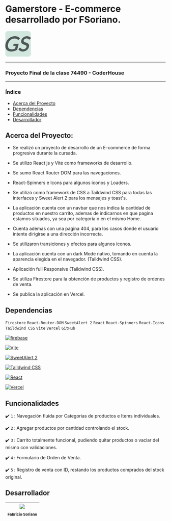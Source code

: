 # Gamerstore - E-commerce desarrollado por FSoriano.


<a href="https://gamerstore-self.vercel.app/" target="_blank"> <img src="./src/assets/logo.png" width=80px> </a>

<hr>

### Proyecto Final de la clase 74490 - CoderHouse

<hr>

### Índice

- [Acerca del Proyecto](#acerca-del-proyecto)
- [Dependencias](#dependencias)
- [Funcionalidades](#funcionalidades)
- [Desarrollador](#desarrollador)

## Acerca del Proyecto:

- Se realizó un proyecto de desarrollo de un E-commerce de forma progresiva durante la cursada.

- Se utilizo React js y Vite como frameworks de desarrollo.

- Se sumo React Router DOM para las navegaciones.

- React-Spinners e Icons para algunos iconos y Loaders.

- Se utilizó como framework de CSS a Taildwind CSS para todas las interfaces y Sweet Alert 2 para los mensajes y toast's.

- La aplicación cuenta con un navbar que nos indica la cantidad de productos en nuestro carrito, ademas de indicarnos en que pagina estamos situados, ya sea por categoría o en el mismo Home.

- Cuenta ademas con una pagina 404, para los casos donde el usuario intente dirigirse a una dirección incorrecta.

- Se utilizaron transiciones y efectos para algunos íconos.

- La aplicación cuenta con un dark Mode nativo, tomando en cuenta la aparencia elegida en el navegador. (Taildwind CSS).

- Aplicación full Responsive (Taildwind CSS).

- Se utiliza Firestore para la obtención de productos y registro de ordenes de venta.

- Se publica la aplicación en Vercel.




## Dependencias


`Firestore` `React-Router-DOM` `SweetAlert 2` `React` `React-Spinners` `React-Icons` `Taildwind CSS` `Vite` `Vercel` `GitHub`

<a href="https://firebase.google.com/docs/firestore?hl=es-419" target="_blank"> <img src="https://www.gstatic.com/devrel-devsite/prod/ve73583a8e360906cd2a16ff5571c1edda64ba053fc57f348efff9496af45f422/firebase/images/lockup.svg" alt="firebase" width="80"/></a>

<a href="https://vite.dev/" target="_blank"> <img src="https://vite.dev/logo.svg" alt="Vite" width="40" height="40"/> </a>

<a href="https://sweetalert2.github.io/" target="_blank"> <img src="https://sweetalert2.github.io/images/SweetAlert2.png" alt="SweetAlert 2" width="80" height="40"/></a>

<a href="https://tailwindcss.com/" target="_blank"> <img src="https://upload.wikimedia.org/wikipedia/commons/d/d5/Tailwind_CSS_Logo.svg" alt="Taildwind CSS" width="35" height="20"/> </a>

<a href="https://es.react.dev/" target="_blank"> <img src="https://upload.wikimedia.org/wikipedia/commons/a/a7/React-icon.svg" alt="React" width="35" height="20"/> </a>

<a href="https://vercel.com/" target="_blank"> <img src="https://vercel.com/mktng/_next/static/media/vercel-logotype-light.700a8d26.svg" alt="Vercel" width="60" height="20"/> </a>

## Funcionalidades

:heavy_check_mark: `1:` Navegación fluida por Categorias de productos e Items individuales.

:heavy_check_mark: `2:` Agregar productos por cantidad controlando el stock.

:heavy_check_mark: `3:` Carrito totalmente funcional, pudiendo quitar productos o vaciar del mismo con validaciones.

:heavy_check_mark: `4:` Formulario de Orden de Venta.

:heavy_check_mark: `5:` Registro de venta con ID, restando los productos comprados del stock original.

## Desarrollador

| [<img src="https://avatars.githubusercontent.com/u/91910046?s=400&u=ee47a496db7977504d41bb87f9e6ef53c6056c95&v=4" width=115><br><sub>Fabricio Soriano</sub>](https://github.com/Maxonairos) | 
| :---: |